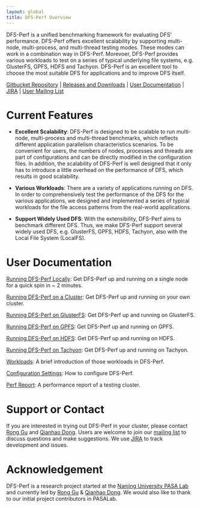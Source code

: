 ```yaml
---
layout: global
title: DFS-Perf Overview
---
```


DFS-Perf is a unified benchmarking framework for evaluating DFS' performance. DFS-Perf offers excellent scalability by supporting multi-node, multi-process, and multi-thread testing modes. These modes can work in a combination way in DFS-Perf. Morevoer, DFS-Perf provides various workloads to test on a series of typical underlying file systems, e.g. GlusterFS, GPFS, HDFS and Tachyon. DFS-Perf is an excellent tool to choose the most suitable DFS for applications and to improve DFS itself.

[Gitbucket Repository](http://pasa-bigdata.nju.edu.cn:60011/dongqianhao/DFS-Perf) |
[Releases and Downloads](Download.html) |
[User Documentation](#user-documentation) |
[JIRA](http://pasa-bigdata.nju.edu.cn:61111/jira/browse/DFSPERF/?selectedTab=com.atlassian.jira.jira-projects-plugin:summary-panel) |
[User Mailing List](https://groups.google.com/forum/?fromgroups#!forum/dfs-perf-users)

# Current Features

* **Excellent Scalability**: DFS-Perf is designed to be scalable to run multi-node, multi-process and multi-thread benchmarks, which reflects different application parallelism characteristics scenarios. To be convenient for users, the numbers of nodes, processes and threads are part of configurations and can be directly modified in the configuration files.
In addition, the scalability of DFS-Perf is well designed that it only has to introduce a little overhead on the performance of DFS, which results in good scalability.

* **Various Workloads**: There are a variety of applications running on DFS. In order to comprehensively test the performance of the DFS for the various applications, we designed and implemented a series of typical workloads for the file access patterns from the real-world applications. 

* **Support Widely Used DFS**: With the extensibility, DFS-Perf aims to benchmark different DFS. Thus, we make DFS-Perf support several widely used DFS, e.g. GlusterFS, GPFS, HDFS, Tachyon, also with the Local File System (LocalFS). 

# User Documentation

[Running DFS-Perf Locally](Running-DFS-Perf-Locally.html): Get DFS-Perf up and running on a single node for a quick spin in ~ 2 minutes.

[Running DFS-Perf on a Cluster](Running-DFS-Perf-on-a-Cluster.html): Get DFS-Perf up and running on your own cluster.

[Running DFS-Perf on GlusterFS](Running-DFS-Perf-on-GlusterFS.html): Get DFS-Perf up and running on GlusterFS.

[Running DFS-Perf on GPFS](Running-DFS-Perf-on-GPFS.html): Get DFS-Perf up and running on GPFS.

[Running DFS-Perf on HDFS](Running-DFS-Perf-on-HDFS.html): Get DFS-Perf up and running on HDFS.

[Running DFS-Perf on Tachyon](Running-DFS-Perf-on-Tachyon.html): Get DFS-Perf up and running on Tachyon.

[Workloads](Workloads.html): A brief introduction of those workloads in DFS-Perf.

[Configuration Settings](Configuration-Settings.html): How to configure DFS-Perf.

[Perf Report](Perf-Report.html): A performance report of a testing cluster.

# Support or Contact

If you are interested in trying out DFS-Perf in your cluster, please contact [Rong Gu](mailto:gurongwalker@gmail.com) and [Qianhao Dong](mailto:09122swat@gmail.com). Users are welcome to join our
[mailing list](https://groups.google.com/forum/?fromgroups#!forum/dfs-perf-users) to discuss
questions and make suggestions. We use [JIRA](http://pasa-bigdata.nju.edu.cn:61111/jira/browse/DFSPERF/?selectedTab=com.atlassian.jira.jira-projects-plugin:summary-panel) to track development and issues. 

# Acknowledgement

DFS-Perf is a research project started at the
[Nanjing University PASA Lab](http://pasa-bigdata.nju.edu.cn/) and currently led by [Rong Gu](http://pasa-bigdata.nju.edu.cn/people/ronggu/index.html) & [Qianhao Dong](http://pasa-bigdata.nju.edu.cn/people/dongqianhao/index.html). We would also like to thank to our initial project contributors in PASALab.